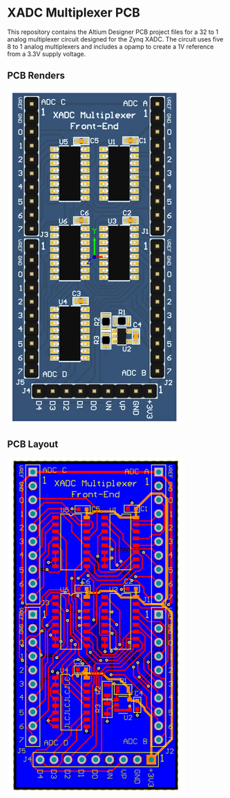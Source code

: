 # XADC Multiplexer PCB
This repository contains the Altium Designer PCB project files for a 32 to 1 analog multiplexer circuit designed for the Zynq XADC. The circuit uses five 8 to 1 analog multiplexers and includes a opamp to create a 1V reference from a 3.3V supply voltage.

## PCB Renders
![](images/render.png)

## PCB Layout
![](images/layout.png)




